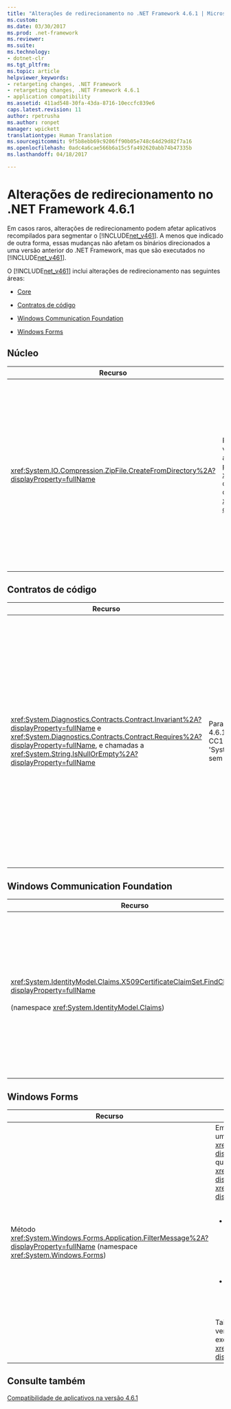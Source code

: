 ```yaml
---
title: "Alterações de redirecionamento no .NET Framework 4.6.1 | Microsoft Docs"
ms.custom: 
ms.date: 03/30/2017
ms.prod: .net-framework
ms.reviewer: 
ms.suite: 
ms.technology:
- dotnet-clr
ms.tgt_pltfrm: 
ms.topic: article
helpviewer_keywords:
- retargeting changes, .NET Framework
- retargeting changes, .NET Framework 4.6.1
- application compatibility
ms.assetid: 411ad548-30fa-43da-8716-10eccfc839e6
caps.latest.revision: 11
author: rpetrusha
ms.author: ronpet
manager: wpickett
translationtype: Human Translation
ms.sourcegitcommit: 9f5b8ebb69c9206ff90b05e748c64d29d82f7a16
ms.openlocfilehash: 0adc4a6cae566b6a15c5fa492620abb74b47335b
ms.lasthandoff: 04/18/2017

---
```

# <a name="retargeting-changes-in-the-net-framework-461"></a>Alterações de redirecionamento no .NET Framework 4.6.1
Em casos raros, alterações de redirecionamento podem afetar aplicativos recompilados para segmentar o [!INCLUDE[net_v461](../../../includes/net-v461-md.md)]. A menos que indicado de outra forma, essas mudanças não afetam os binários direcionados a uma versão anterior do .NET Framework, mas que são executados no [!INCLUDE[net_v461](../../../includes/net-v461-md.md)].  
  
 O [!INCLUDE[net_v461](../../../includes/net-v461-md.md)] inclui alterações de redirecionamento nas seguintes áreas:  
  
-   [Core](#Core)  
  
-   [Contratos de código](#Contracts)  
  
-   [Windows Communication Foundation](#WCF)  
  
-   [Windows Forms](#WinForms)  
  
<a name="Core"></a>   
## <a name="core"></a>Núcleo  
  
|Recurso|Alteração|Impacto|Escopo|  
|-------------|------------|------------|-----------|  
|<xref:System.IO.Compression.ZipFile.CreateFromDirectory%2A?displayProperty=fullName>|Para aplicativos direcionados ao [!INCLUDE[net_v461](../../../includes/net-v461-md.md)] e versões posteriores, o caractere separador de caminho foi alterado de um barra invertida ("\\") para uma barra ("/") na propriedade <xref:System.IO.Compression.ZipArchiveEntry.FullName%2A> dos objetos <xref:System.IO.Compression.ZipArchiveEntry> criados por sobrecargas do método <xref:System.IO.Compression.ZipFile.CreateFromDirectory%2A?displayProperty=fullName>.|A alteração traz a implementação do .NET em conformidade com a seção 4.4.17.1 da [Especificação de formato de arquivo .ZIP](https://pkware.cachefly.net/webdocs/casestudies/APPNOTE.TXT) e permite que arquivamentos .ZIP sejam descompactados em sistemas não Windows.<br /><br /> No entanto, em aplicativos direcionados ao [!INCLUDE[net_v461](../../../includes/net-v461-md.md)] e versões posteriores, é possível recusar esse comportamento. Para saber mais, confira [Mitigation: ZipArchiveEntry.FullName Path Separator](../../../docs/framework/migration-guide/mitigation-ziparchiveentry-fullname-path-separator.md) (Mitigação: separador de caminho ZipArchiveEntry.FullName).|Edge|  
  
<a name="Contracts"></a>   
## <a name="code-contracts"></a>Contratos de código  
  
|Recurso|Alteração|Impacto|Escopo|  
|-------------|------------|------------|-----------|  
|<xref:System.Diagnostics.Contracts.Contract.Invariant%2A?displayProperty=fullName> e <xref:System.Diagnostics.Contracts.Contract.Requires%2A?displayProperty=fullName>, e chamadas a <xref:System.String.IsNullOrEmpty%2A?displayProperty=fullName>|Para aplicativos direcionados ao .NET Framework 4.6.1, o regravador emite o aviso do compilador CC1036: "Chamada detectada ao método 'System.String.IsNullOrWhiteSpace(System.String)' sem [Pure] no método..."|Esse é um aviso do compilador, e não um erro do compilador.<br /><br /> Esse comportamento foi abordado em [Problema nº 339 no GitHub](https://github.com/Microsoft/CodeContracts/issues/339). Para eliminar esse aviso, você pode baixar e compilar uma versão atualizada do código-fonte para as ferramentas de Contratos de Código no [GitHub](https://github.com/Microsoft/CodeContracts/blob/master/README.md). As informações para download são encontradas no fim da página.|Secundário|  
  
<a name="WCF"></a>   
## <a name="windows-communication-foundation"></a>Windows Communication Foundation  
  
|Recurso|Alteração|Impacto|Escopo|  
|-------------|------------|------------|-----------|  
|<xref:System.IdentityModel.Claims.X509CertificateClaimSet.FindClaims%2A?displayProperty=fullName><br /><br /> (namespace <xref:System.IdentityModel.Claims>)|Em aplicativos direcionados ao [!INCLUDE[net_v461](../../../includes/net-v461-md.md)], se um conjunto de declarações X509 for inicializado de um certificado que tenha várias entradas DNS em seu campo SAN, o método <xref:System.IdentityModel.Claims.X509CertificateClaimSet.FindClaims%2A> tentará corresponder o argumento `claimType` a todas as entradas DNS.<br /><br /> Para aplicativos direcionados às versões anteriores do .NET Framework, o método <xref:System.IdentityModel.Claims.X509CertificateClaimSet.FindClaims%2A> tenta fazer a correspondência do argumento `claimType` apenas com a última entrada DNS.|Essa alteração afeta todos os aplicativos direcionados ao [!INCLUDE[net_v461](../../../includes/net-v461-md.md)]. Os aplicativos direcionados a versões anteriores do .NET Framework não são afetados.<br /><br /> No entanto, em aplicativos direcionados ao [!INCLUDE[net_v461](../../../includes/net-v461-md.md)], é possível recusar esse comportamento. Além disso, para aplicativos direcionados a versões anteriores do .NET Framework, mas que são executados no [!INCLUDE[net_v461](../../../includes/net-v461-md.md)], é possível aceitar esse comportamento. Para saber mais, confira [Mitigation: X509CertificateClaimSet.FindClaims Method](../../../docs/framework/migration-guide/mitigation-x509certificateclaimset-findclaims-method.md) (Mitigação: método X509CertificateClaimSet.FindClaims).|Secundário|  
  
<a name="WinForms"></a>   
## <a name="windows-forms"></a>Windows Forms  
  
|Recurso|Alteração|Impacto|Escopo|  
|-------------|------------|------------|-----------|  
|Método <xref:System.Windows.Forms.Application.FilterMessage%2A?displayProperty=fullName> (namespace <xref:System.Windows.Forms>)|Em aplicativos do Windows Forms direcionados ao [!INCLUDE[net_v461](../../../includes/net-v461-md.md)], uma implementação personalizada de <xref:System.Windows.Forms.IMessageFilter.PreFilterMessage%2A?displayProperty=fullName> poderá filtrar mensagens com segurança quando o método <xref:System.Windows.Forms.Application.FilterMessage%2A?displayProperty=fullName> for chamado se a implementação de <xref:System.Windows.Forms.IMessageFilter.PreFilterMessage%2A?displayProperty=fullName>:<br /><br /> <ul><li>Executa uma ou ambas as ações:<br /><br /> <ul><li>Adiciona um filtro de mensagem chamando o método <xref:System.Windows.Forms.Application.AddMessageFilter%2A>.</li><li>Remove um filtro de mensagem chamando o método <xref:System.Windows.Forms.Application.RemoveMessageFilter%2A>. ProcessOnStatus...</li></ul></li><li>**E** obtém mensagens chamando o método <xref:System.Windows.Forms.Application.DoEvents%2A?displayProperty=fullName>.</li></ul><br /> Tais implementações em aplicativos do Windows Forms direcionados a versões anteriores do .NET Framework, em alguns casos, geram uma exceção <xref:System.IndexOutOfRangeException> quando o método <xref:System.Windows.Forms.Application.FilterMessage%2A?displayProperty=fullName> é chamado|Essa alteração afeta todos os aplicativos direcionados ao [!INCLUDE[net_v461](../../../includes/net-v461-md.md)]. Os aplicativos direcionados a versões anteriores do .NET Framework não são afetados.<br /><br /> No entanto, em aplicativos direcionados ao [!INCLUDE[net_v461](../../../includes/net-v461-md.md)], é possível recusar esse comportamento. Além disso, para aplicativos direcionados a versões anteriores do .NET Framework, mas que são executados no [!INCLUDE[net_v461](../../../includes/net-v461-md.md)], é possível aceitar esse comportamento. Para saber mais, confira [Mitigation: Custom IMessageFilter.PreFilterMessage Implementations](../../../docs/framework/migration-guide/mitigation-custom-imessagefilter-prefiltermessage-implementations.md) (Mitigação: implementações personalizadas de IMessageFilter.PreFilterMessage).|Edge|  
  
## <a name="see-also"></a>Consulte também  
 [Compatibilidade de aplicativos na versão 4.6.1](../../../docs/framework/migration-guide/application-compatibility-in-the-net-framework-4-6-1.md)
